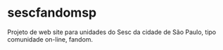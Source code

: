 # sescfandomsp
Projeto de web site para unidades do Sesc da cidade de São Paulo, tipo comunidade on-line, fandom. 
